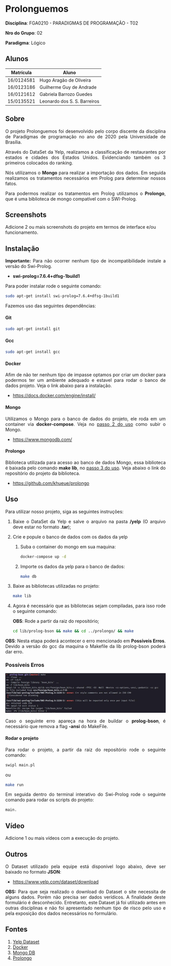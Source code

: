 # Prolonguemos

**Disciplina**: FGA0210 - PARADIGMAS DE PROGRAMAÇÃO - T02

**Nro do Grupo**: 02

**Paradigma**: Lógico

## Alunos
|Matrícula | Aluno |
| -- | -- |
| 16/0124581  | Hugo Aragão de Oliveira |
| 16/0123186  | Guilherme Guy de Andrade |
| 16/0121612  | Gabriela Barrozo Guedes |
| 15/0135521  | Leonardo dos S. S. Barreiros |


## Sobre

<p align="justify">O projeto Prolonguemos foi desenvolvido pelo corpo discente da disciplina de Paradigmas de programação no ano de 2020 pela Universidade de Brasília.

<p align="justify"> Através do DataSet da Yelp, realizamos a classificação de restaurantes por estados e cidades dos Estados Unidos. Evidenciando também os 3 primeiros colocados do ranking.

<p align="justify"> Nós utilizamos o <strong>Mongo</strong> para realizar a importação dos dados. Em seguida realizamos os tratamentos necessários em Prolog para determinar nossos fatos.

<p align="justify"> Para podermos realizar os tratamentos em Prolog utilizamos o <strong>Prolongo</strong>, que é uma biblioteca de mongo compatível com o SWI-Prolog.

## Screenshots
Adicione 2 ou mais screenshots do projeto em termos de interface e/ou funcionamento.

## Instalação

<p align="justify"><strong>Importante:</strong> Para não ocorrer nenhum tipo de incompatibilidade instale a versão do Swi-Prolog.

- __swi-prolog=7.6.4+dfsg-1build1__

<p align="justify">Para poder instalar rode o seguinte comando:

``` sh
sudo apt-get install swi-prolog=7.6.4+dfsg-1build1
```

<p align="justify">Fazemos uso das seguintes dependências:

#### Git

``` sh
sudo apt-get install git
```

#### Gcc
``` sh
sudo apt-get install gcc
```

#### Docker

<p align="justify">Afim de não ter nenhum tipo de impasse optamos por criar um docker para podermos ter um ambiente adequado e estavel para rodar o banco de dados projeto. Veja o link abaixo para a instalação.

- https://docs.docker.com/engine/install/

#### Mongo

<p align="justify">Utilizamos o Mongo para o banco de dados do projeto, ele roda em um container via <strong>docker-compose</strong>. Veja no <a href="#passo2uso">passo 2 do uso</a> como subir o Mongo.

- https://www.mongodb.com/

#### Prolongo

<p align="justify">Biblioteca utilizada para acesso ao banco de dados Mongo, essa biblioteca é baixada pelo comando <strong> make lib</strong>, no <a href="#passo3uso">passo 3 do uso</a>. Veja abaixo o link do repositório do projeto da biblioteca. 

- https://github.com/khueue/prolongo



## Uso
<p align="justify">Para utilizar nosso projeto, siga as seguintes instruções:

1. <p align="justify">Baixe o DataSet da Yelp e salve o arquivo na pasta <strong>/yelp</strong> (O arquivo deve estar no formato <strong>.tar</strong>);

2. <p align="justify" id="passo2uso">Crie e popule o banco de dados com os dados da yelp 
    
    1. <p align="justify">Suba o container do mongo em sua maquina:

        ``` sh
        docker-compose up -d
        ``` 

    2. <p align="justify">Importe os dados da yelp para o banco de dados:

        ``` sh
        make db
        ``` 

3. <p align="justify" id="passo3uso"> Baixe as bibliotecas utilizadas no projeto:

    ``` sh
    make lib
    ``` 

4. <p align="justify">Agora é necessário que as bibliotecas sejam compiladas, para isso rode o seguinte comando:

    __OBS__: Rode a partir da raiz do repositório;

    ``` sh
    cd lib/prolog-bson && make && cd ../prolongo/ && make
    ```

<p align="justify"><strong>OBS</strong>: Nesta etapa poderá acontecer o erro mencionado em <strong>Possíveis Erros</strong>. Devido a versão do gcc da maquina o Makefile da lib prolog-bson poderá dar erro.

### Possíveis Erros

![](./assert/error/build_error.jpg)

<p align="justify">Caso o seguinte erro apareça na hora de buildar o <strong>prolog-bson</strong>, é necessário que remova a flag <strong>-ansi</strong> do MakeFile.

#### Rodar o projeto 

<p align="justify">Para rodar o projeto, a partir da raiz do repositório rode o seguinte comando:

``` sh
swipl main.pl
```

ou

``` sh
make run
```

<p align="justify">Em seguida dentro do terminal interativo do Swi-Prolog rode o seguinte comando para rodar os scripts do projeto:

```sh
main.
```

## Vídeo
Adicione 1 ou mais vídeos com a execução do projeto.

## Outros 
<p align="justify">O Dataset utilizado pela equipe está disponível logo abaixo, deve ser baixado no formato <strong>JSON</strong>:

- https://www.yelp.com/dataset/download

<p align="justify"><strong>OBS:</strong> Para que seja realizado o download do Dataset o site necessita de alguns dados. Porém não precisa ser dados verídicos. A finalidade deste formulário é desconhecido. Entretanto, este Dataset já foi utilizado antes em outras discíplinas e não foi apresentado nenhum tipo de rísco pelo uso e pela exposição dos dados necessários no formulário.

## Fontes

1. [Yelp Dataset]( https://www.yelp.com/dataset)
1. [Docker](https://docs.docker.com/)
1. [Mongo DB](https://www.mongodb.com/)
1. [Prolongo](https://github.com/khueue/prolongo)